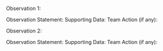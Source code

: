 Observation 1:

Observation Statement:
Supporting Data:
Team Action (if any):



Observation 2:

Observation Statement:
Supporting Data:
Team Action (if any):
